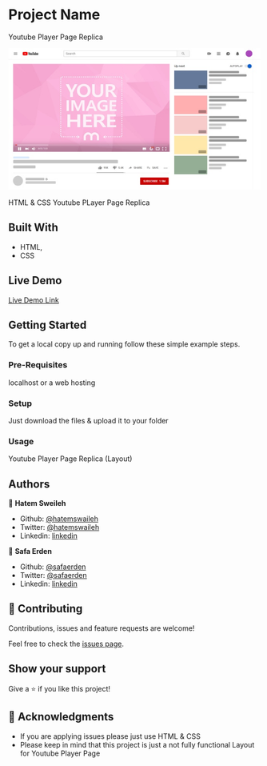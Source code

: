 # Project Name

Youtube Player Page Replica

![screenshot](./screenshot.jpg)

HTML & CSS Youtube PLayer Page Replica

## Built With

- HTML,
- CSS

## Live Demo

[Live Demo Link](https://safaerden.github.io/Youtube-Player-Page-Replica/)


## Getting Started

To get a local copy up and running follow these simple example steps.

### Pre-Requisites
localhost or a web hosting

### Setup
Just download the files & upload it to your folder

### Usage
Youtube Player Page Replica (Layout)


## Authors

👤 **Hatem Sweileh**

- Github: [@hatemswaileh](https://github.com/hatemswaileh/)
- Twitter: [@hatemswaileh](https://twitter.com/hatemswaileh)
- Linkedin: [linkedin](https://www.linkedin.com/in/HatemSwaileh)

👤 **Safa Erden**

- Github: [@safaerden](https://github.com/SafaErden)
- Twitter: [@safaerden](https://twitter.com/safaerden)
- Linkedin: [linkedin](https://www.linkedin.com/in/SafaErden/)

## 🤝 Contributing

Contributions, issues and feature requests are welcome!

Feel free to check the [issues page](https://github.com/SafaErden/Youtube-Player-Page-Replica/issues).

## Show your support

Give a ⭐️ if you like this project!

## 📝 Acknowledgments

- If you are applying issues please just use HTML & CSS
- Please keep in mind that this project is just a not fully functional Layout for Youtube Player Page
